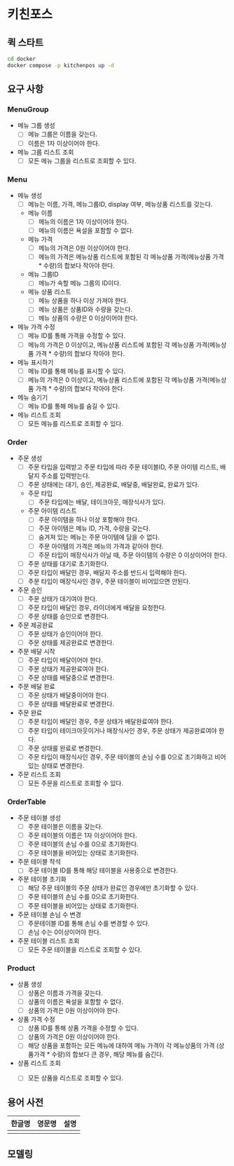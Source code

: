 # 키친포스

## 퀵 스타트

```sh
cd docker
docker compose -p kitchenpos up -d
```

## 요구 사항

### MenuGroup

- 메뉴 그룹 생성
  - [ ]  메뉴 그룹은 이름을 갖는다.
  - [ ]  이름은 1자 이상이어야 한다.
- 메뉴 그룹 리스트 조회
  - [ ]  모든 메뉴 그룹을 리스트로 조회할 수 있다.

### Menu

- 메뉴 생성
  - [ ]  메뉴는 이름, 가격, 메뉴그룹ID, display 여부, 메뉴상품 리스트를 갖는다.
  - 메뉴 이름
    - [ ]  메뉴의 이름은 1자 이상이어야 한다.
    - [ ]  메뉴의 이름은 욕설을 포함할 수 없다.
  - 메뉴 가격
    - [ ]  메뉴의 가격은 0원 이상이어야 한다.
    - [ ]  메뉴의 가격은 메뉴상품 리스트에 포함된 각 메뉴상품 가격(메뉴상품 가격 * 수량)의 합보다 작아야 한다.
  - 메뉴 그룹ID
    - [ ]  메뉴가 속할 메뉴 그룹의 ID이다.
  - 메뉴 상품 리스트
    - [ ]  메뉴 상품을 하나 이상 가져야 한다.
    - [ ]  메뉴 상품은 상품ID와 수량을 갖는다.
    - [ ]  메뉴 상품의 수량은 0 이상이어야 한다.
- 메뉴 가격 수정
  - [ ]  메뉴 ID를 통해 가격을 수정할 수 있다.
  - [ ]  메뉴의 가격은 0 이상이고, 메뉴상품 리스트에 포함된 각 메뉴상품 가격(메뉴상품 가격 * 수량)의 합보다 작아야 한다.
- 메뉴 표시하기
  - [ ]  메뉴 ID를 통해 메뉴를 표시할 수 있다.
  - [ ]  메뉴의 가격은 0 이상이고, 메뉴상품 리스트에 포함된 각 메뉴상품 가격(메뉴상품 가격 * 수량)의 합보다 작아야 한다.
- 메뉴 숨기기
  - [ ]  메뉴 ID를 통해 메뉴를 숨길 수 있다.
- 메뉴 리스트 조회
  - [ ]  모든 메뉴를 리스트로 조회할 수 있다.

### Order

- 주문 생성
  - [ ]  주문 타입을 입력받고 주문 타입에 따라 주문 테이블ID, 주문 아이템 리스트, 배달지 주소를 입력받는다.
  - [ ]  주문 상태에는 대기, 승인, 제공완료, 배달중, 배달완료, 완료가 있다.
  - 주문 타입
    - [ ]  주문 타입에는 배달, 테이크아웃, 매장식사가 있다.
  - 주문 아이템 리스트
    - [ ]  주문 아이템을 하나 이상 포함해야 한다.
    - [ ]  주문 아이템은 메뉴 ID, 가격, 수량을 갖는다.
    - [ ]  숨겨져 있는 메뉴는 주문 아이템에 담을 수 없다.
    - [ ]  주문 아이템의 가격은 메뉴의 가격과 같아야 한다.
    - [ ]  주문 타입이 매장식사가 아닐 때, 주문 아이템의 수량은 0 이상이어야 한다.
  - [ ]  주문 상태를 대기로 초기화한다.
  - [ ]  주문 타입이 배달인 경우, 배달지 주소를 반드시 입력해야 한다.
  - [ ]  주문 타입이 매장식사인 경우, 주문 테이블이 비어있으면 안된다.
- 주문 승인
  - [ ]  주문 상태가 대기여야 한다.
  - [ ]  주문 타입이 배달인 경우, 라이더에게 배달을 요청한다.
  - [ ]  주문 상태를 승인으로 변경한다.
- 주문 제공완료
  - [ ]  주문 상태가 승인이어야 한다.
  - [ ]  주문 상태를 제공완료로 변경한다.
- 주문 배달 시작
  - [ ]  주문 타입이 배달이어야 한다.
  - [ ]  주문 상태가 제공완료여야 한다.
  - [ ]  주문 상태를 배달중으로 변경한다.
- 주문 배달 완료
  - [ ]  주문 상태가 배달중이어야 한다.
  - [ ]  주문 상태를 배달완료로 변경한다.
- 주문 완료
  - [ ]  주문 타입이 배달인 경우, 주문 상태가 배달완료여야 한다.
  - [ ]  주문 타입이 테이크아웃이거나 매장식사인 경우, 주문 상태가 제공완료여야 한다.
  - [ ]  주문 상태를 완료로 변경한다.
  - [ ]  주문 타입이 매장식사인 경우, 주문 테이블의 손님 수를 0으로 초기화하고 비어 있는 상태로 변경한다.
- 주문 리스트 조회
  - [ ]  모든 주문을 리스트로 조회할 수 있다.

### OrderTable

- 주문 테이블 생성
  - [ ]  주문 테이블은 이름을 갖는다.
  - [ ]  주문 테이블의 이름은 1자 이상이어야 한다.
  - [ ]  주문 테이블의 손님 수를 0으로 초기화한다.
  - [ ]  주문 테이블을 비어있는 상태로 초기화한다.
- 주문 테이블 착석
  - [ ]  주문 테이블 ID를 통해 해당 테이블을 사용중으로 변경한다.
- 주문 테이블 초기화
  - [ ]  해당 주문 테이블의 주문 상태가 완료인 경우에만 초기화할 수 있다.
  - [ ]  주문 테이블의 손님 수를 0으로 초기화한다.
  - [ ]  주문 테이블을 비어있는 상태로 초기화한다.
- 주문 테이블 손님 수 변경
  - [ ]  주문테이블 ID를 통해 손님 수를 변경할 수 있다.
  - [ ]  손님 수는 0이상이어야 한다.
- 주문 테이블 리스트 조회
  - [ ]  모든 주문 테이블을 리스트로 조회할 수 있다.

### Product

- 상품 생성
  - [ ]  상품은 이름과 가격을 갖는다.
  - [ ]  상품의 이름은 욕설을 포함할 수 없다.
  - [ ]  상품의 가격은 0원 이상이어야 한다.
- 상품 가격 수정
  - [ ]  상품 ID를 통해 상품 가격을 수정할 수 있다.
  - [ ]  상품의 가격은 0원 이상이어야 한다.
  - [ ]  해당 상품을 포함하는 모든 메뉴에 대하여 메뉴 가격이 각 메뉴상품의 가격 (상품가격 * 수량)의 합보다 큰 경우, 해당 메뉴를 숨긴다.
- 상품 리스트 조회
  - [ ]  모든 상품을 리스트로 조회할 수 있다.


## 용어 사전

| 한글명 | 영문명 | 설명 |
| --- | --- | --- |
|  |  |  |

## 모델링
